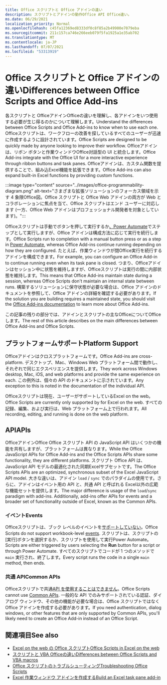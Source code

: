 ```yaml
---
title: Office スクリプトと Office アドインの違い
description: スクリプトとアドインの動作Office API Office違い。
ms.date: 06/29/2021
localization_priority: Normal
ms.openlocfilehash: c45fa12369ed8333df0c8f85a2b49900e7079eba
ms.sourcegitcommit: 211c157ca746e266eeb079f5fa1925a1e35ab702
ms.translationtype: MT
ms.contentlocale: ja-JP
ms.lasthandoff: 07/07/2021
ms.locfileid: "53313919"
---
```

# <a name="differences-between-office-scripts-and-office-add-ins"></a><span data-ttu-id="ebe5d-103">Office スクリプトと Office アドインの違い</span><span class="sxs-lookup"><span data-stu-id="ebe5d-103">Differences between Office Scripts and Office Add-ins</span></span>

<span data-ttu-id="ebe5d-104">各スクリプトと OfficeアドインOfficeの違いを理解し、各アドインをいつ使用する必要が生じ得るのかについて理解します。</span><span class="sxs-lookup"><span data-stu-id="ebe5d-104">Understand the differences between Office Scripts and Office Add-ins to know when to use each one.</span></span> <span data-ttu-id="ebe5d-105">Officeスクリプトは、ワークフローの改善を探しているすべてのユーザーが迅速に作成するように設計されています。</span><span class="sxs-lookup"><span data-stu-id="ebe5d-105">Office Scripts are designed to be quickly made by anyone looking to improve their workflow.</span></span> <span data-ttu-id="ebe5d-106">Officeアドインは、リボン ボタンと作業ウィンドウOffice対話型の UI と統合します。</span><span class="sxs-lookup"><span data-stu-id="ebe5d-106">Office Add-ins integrate with the Office UI for a more interactive experience through ribbon buttons and task panes.</span></span> <span data-ttu-id="ebe5d-107">Officeアドインは、カスタム関数を提供することで、組み込Excel機能を拡張できます。</span><span class="sxs-lookup"><span data-stu-id="ebe5d-107">Office Add-ins can also expand built-in Excel functions by providing custom functions.</span></span>

:::image type="content" source="../images/office-programmability-diagram.png" alt-text="さまざまな拡張ソリューションのフォーカス領域を示す 4 象限Office図。Office スクリプトと Office Web アドインの両方が Web とコラボレーションに焦点を当て、Office スクリプトはエンド ユーザーに対応します (一方、Office Web アドインはプロフェッショナル開発者を対象としています)。":::

<span data-ttu-id="ebe5d-109">Officeスクリプトは手動でボタンを押して実行するか[、Power Automate](https://flow.microsoft.com/)でステップとして実行しますが、Office アドインは構成方法に応じて実行を続行します。</span><span class="sxs-lookup"><span data-stu-id="ebe5d-109">Office Scripts run to completion with a manual button press or as a step in [Power Automate](https://flow.microsoft.com/), whereas Office Add-ins continue running depending on how they are configured.</span></span> <span data-ttu-id="ebe5d-110">たとえば、作業ウィンドウが閉Office実行を続行するアドインを構成できます。</span><span class="sxs-lookup"><span data-stu-id="ebe5d-110">For example, you can configure an Office Add-in to continue running even when its task pane is closed.</span></span> <span data-ttu-id="ebe5d-111">つまり、Officeアドインはセッション中に状態を維持しますが、Officeスクリプトは実行の間に内部状態を維持します。</span><span class="sxs-lookup"><span data-stu-id="ebe5d-111">This means that Office Add-ins maintain state during a session, whereas Office Scripts don't maintain an internal state between runs.</span></span> <span data-ttu-id="ebe5d-112">構築するソリューションに保守状態が必要な場合は、Office アドインの[](/office/dev/add-ins)ドキュメントを参照して、Office アドインの詳細を確認する必要があります。</span><span class="sxs-lookup"><span data-stu-id="ebe5d-112">If the solution you are building requires a maintained state, you should visit the [Office Add-ins documentation](/office/dev/add-ins) to learn more about Office Add-ins.</span></span>

<span data-ttu-id="ebe5d-113">この記事の残りの部分では、アドインとスクリプトの主なOfficeについてOfficeします。</span><span class="sxs-lookup"><span data-stu-id="ebe5d-113">The rest of this article describes on the main differences between Office Add-ins and Office Scripts.</span></span>

## <a name="platform-support"></a><span data-ttu-id="ebe5d-114">プラットフォームサポート</span><span class="sxs-lookup"><span data-stu-id="ebe5d-114">Platform Support</span></span>

<span data-ttu-id="ebe5d-115">Officeアドインはクロスプラットフォームです。</span><span class="sxs-lookup"><span data-stu-id="ebe5d-115">Office Add-ins are cross-platform.</span></span> <span data-ttu-id="ebe5d-116">デスクトップ、Mac、Windows Web プラットフォーム間で動作し、それぞれで同じエクスペリエンスを提供します。</span><span class="sxs-lookup"><span data-stu-id="ebe5d-116">They work across Windows desktop, Mac, iOS, and web platforms and provide the same experience on each.</span></span> <span data-ttu-id="ebe5d-117">この例外は、個々の API のドキュメントに示されています。</span><span class="sxs-lookup"><span data-stu-id="ebe5d-117">Any exception to this is noted in the documentation of the individual API.</span></span>

<span data-ttu-id="ebe5d-118">Officeスクリプトは現在、ユーザーがサポートしているExcel on the web。</span><span class="sxs-lookup"><span data-stu-id="ebe5d-118">Office Scripts are currently only supported by for Excel on the web.</span></span> <span data-ttu-id="ebe5d-119">すべての記録、編集、および実行は、Web プラットフォーム上で行われます。</span><span class="sxs-lookup"><span data-stu-id="ebe5d-119">All recording, editing, and running is done on the web platform.</span></span>

## <a name="apis"></a><span data-ttu-id="ebe5d-120">API</span><span class="sxs-lookup"><span data-stu-id="ebe5d-120">APIs</span></span>

<span data-ttu-id="ebe5d-121">OfficeアドインOffice Office スクリプト API の JavaScript API はいくつかの機能を共有しますが、プラットフォームは異なります。</span><span class="sxs-lookup"><span data-stu-id="ebe5d-121">While the Office JavaScript APIs for Office Add-ins and the Office Scripts APIs share some functionality, they are different platforms.</span></span> <span data-ttu-id="ebe5d-122">スクリプト Office API は、JavaScript API モデルの最適化された同期Excelサブセットです。</span><span class="sxs-lookup"><span data-stu-id="ebe5d-122">The Office Scripts APIs are an optimized, synchronous subset of the Excel JavaScript API model.</span></span> <span data-ttu-id="ebe5d-123">大きな違いは、アドイン `load` / `sync` でのパラダイムの使用です。さらに、アドインはイベント用の API と、共通 API と呼ばれる Excel以外の広範な機能セットを提供します。</span><span class="sxs-lookup"><span data-stu-id="ebe5d-123">The major difference is usage of the `load`/`sync` paradigm with add-ins. Additionally, add-ins offer APIs for events and a broader set of functionality outside of Excel, known as the Common APIs.</span></span>

### <a name="events"></a><span data-ttu-id="ebe5d-124">イベント</span><span class="sxs-lookup"><span data-stu-id="ebe5d-124">Events</span></span>

<span data-ttu-id="ebe5d-125">Officeスクリプトは、ブック レベルのイベントを[サポートしていない](/office/dev/add-ins/excel/excel-add-ins-events)。</span><span class="sxs-lookup"><span data-stu-id="ebe5d-125">Office Scripts do not support workbook-level [events](/office/dev/add-ins/excel/excel-add-ins-events).</span></span> <span data-ttu-id="ebe5d-126">スクリプトは、スクリプトの [実行]ボタンを選択するか、スクリプトを使用して実行Power Automate。</span><span class="sxs-lookup"><span data-stu-id="ebe5d-126">Scripts are either triggered by users selecting the **Run** button for a script or through Power Automate.</span></span> <span data-ttu-id="ebe5d-127">すべてのスクリプトでコードが 1 つのメソッドで `main` 実行され、終了します。</span><span class="sxs-lookup"><span data-stu-id="ebe5d-127">Every script runs the code in a single `main` method, then ends.</span></span>

### <a name="common-apis"></a><span data-ttu-id="ebe5d-128">共通 API</span><span class="sxs-lookup"><span data-stu-id="ebe5d-128">Common APIs</span></span>

<span data-ttu-id="ebe5d-129">Officeスクリプトで共通[API を使用することはできません](/javascript/api/office)。</span><span class="sxs-lookup"><span data-stu-id="ebe5d-129">Office Scripts cannot use [Common APIs](/javascript/api/office).</span></span> <span data-ttu-id="ebe5d-130">一般的な API でのみサポートされている認証、ダイアログ ウィンドウ、その他の機能が必要な場合は、Office スクリプトではなく Office アドインを作成する必要があります。</span><span class="sxs-lookup"><span data-stu-id="ebe5d-130">If you need authentication, dialog windows, or other features that are only supported by Common APIs, you'll likely need to create an Office Add-in instead of an Office Script.</span></span>

## <a name="see-also"></a><span data-ttu-id="ebe5d-131">関連項目</span><span class="sxs-lookup"><span data-stu-id="ebe5d-131">See also</span></span>

- [<span data-ttu-id="ebe5d-132">Excel on the web の Office スクリプト</span><span class="sxs-lookup"><span data-stu-id="ebe5d-132">Office Scripts in Excel on the web</span></span>](../overview/excel.md)
- [<span data-ttu-id="ebe5d-133">スクリプトと VBA Officeの違い</span><span class="sxs-lookup"><span data-stu-id="ebe5d-133">Differences between Office Scripts and VBA macros</span></span>](vba-differences.md)
- [<span data-ttu-id="ebe5d-134">Office スクリプトのトラブルシューティング</span><span class="sxs-lookup"><span data-stu-id="ebe5d-134">Troubleshooting Office Scripts</span></span>](../testing/troubleshooting.md)
- [<span data-ttu-id="ebe5d-135">Excel 作業ウィンドウ アドインを作成する</span><span class="sxs-lookup"><span data-stu-id="ebe5d-135">Build an Excel task pane add-in</span></span>](/office/dev/add-ins/quickstarts/excel-quickstart-jquery)
